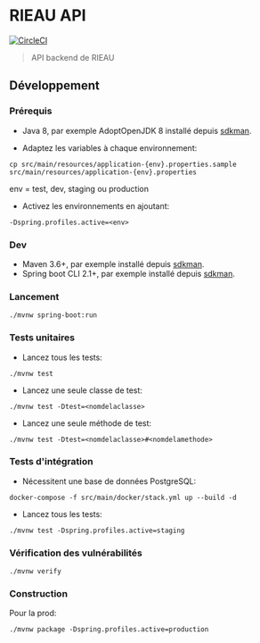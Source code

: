 # RIEAU API

[![CircleCI](https://circleci.com/gh/MTES-MCT/rieau-api/tree/master.svg?style=svg)](https://circleci.com/gh/MTES-MCT/rieau-api/tree/master)

> API backend de RIEAU

## Développement

### Prérequis

* Java 8, par exemple AdoptOpenJDK 8 installé depuis [sdkman](https://sdkman.io).

* Adaptez les variables à chaque environnement:

```
cp src/main/resources/application-{env}.properties.sample src/main/resources/application-{env}.properties
```

env = test, dev, staging ou production

* Activez les environnements en ajoutant:

```
-Dspring.profiles.active=<env>
```

### Dev

* Maven 3.6+, par exemple installé depuis [sdkman](https://sdkman.io).
* Spring boot CLI 2.1+, par exemple installé depuis [sdkman](https://sdkman.io).

### Lancement

```
./mvnw spring-boot:run
```

### Tests unitaires

* Lancez tous les tests:

```
./mvnw test
```

* Lancez une seule classe de test:

```
./mvnw test -Dtest=<nomdelaclasse> 
```

* Lancez une seule méthode de test:

```
./mvnw test -Dtest=<nomdelaclasse>#<nomdelamethode>
```

### Tests d'intégration

* Nécessitent une base de données PostgreSQL:

```
docker-compose -f src/main/docker/stack.yml up --build -d
```

* Lancez tous les tests:

```
./mvnw test -Dspring.profiles.active=staging
```

### Vérification des vulnérabilités

```
./mvnw verify 
```

### Construction

Pour la prod:

```
./mvnw package -Dspring.profiles.active=production
```